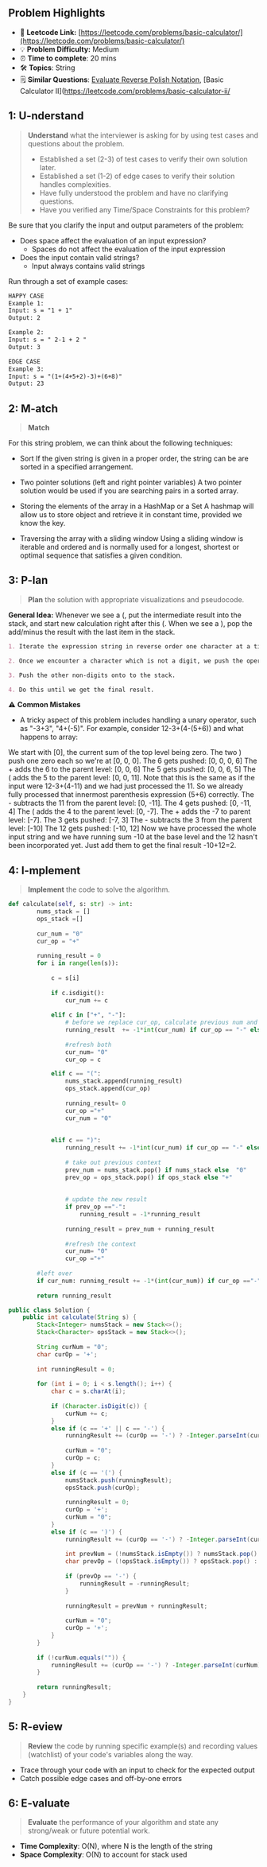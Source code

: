 ## Problem Highlights

* 🔗 **Leetcode Link:** [https://leetcode.com/problems/basic-calculator/](https://leetcode.com/problems/basic-calculator/)
* 💡 **Problem Difficulty:** Medium
* ⏰ **Time to complete**: 20 mins
* 🛠️ **Topics**: String
* 🗒️ **Similar Questions**: [Evaluate Reverse Polish Notation](https://leetcode.com/problems/evaluate-reverse-polish-notation/), [Basic Calculator II](https://leetcode.com/problems/basic-calculator-ii/
    
## 1: U-nderstand
 
> **Understand** what the interviewer is asking for by using test cases and questions about the problem.
> 
> - Established a set (2-3) of test cases to verify their own solution later.
> - Established a set (1-2) of edge cases to verify their solution handles complexities.
> - Have fully understood the problem and have no clarifying questions.
> - Have you verified any Time/Space Constraints for this problem?

Be sure that you clarify the input and output parameters of the problem:

- Does space affect the evaluation of an input expression?
  - Spaces do not affect the evaluation of the input expression
- Does the input contain valid strings?
  - Input always contains valid strings


Run through a set of example cases:

```markdown
HAPPY CASE
Example 1:
Input: s = "1 + 1"
Output: 2

Example 2:
Input: s = " 2-1 + 2 "
Output: 3

EDGE CASE
Example 3:
Input: s = "(1+(4+5+2)-3)+(6+8)"
Output: 23
```   
    
## 2: M-atch

> **Match** 

For this string problem, we can think about the following techniques:

- Sort If the given string is given in a proper order, the string can be are sorted in a specified arrangement.

- Two pointer solutions (left and right pointer variables) A two pointer solution would be used if you are searching pairs in a sorted array.

- Storing the elements of the array in a HashMap or a Set A hashmap will allow us to store object and retrieve it in constant time, provided we know the key.

- Traversing the array with a sliding window Using a sliding window is iterable and ordered and is normally used for a longest, shortest or optimal sequence that satisfies a given condition.


## 3: P-lan

> **Plan** the solution with appropriate visualizations and pseudocode.

**General Idea:** Whenever we see a (, put the intermediate result into the stack, and start new calculation right after this (. When we see a ), pop the add/minus the result with the last item in the stack.

```markdown
1. Iterate the expression string in reverse order one character at a time. 

2. Once we encounter a character which is not a digit, we push the operand onto the stack. When we encounter an opening parenthesis (, this means an expression just ended. 

3. Push the other non-digits onto to the stack.

4. Do this until we get the final result.
```

⚠️ **Common Mistakes**

* A tricky aspect of this problem includes handling a unary operator, such as "-3+3", "4+(-5)". For example, consider 12-3+(4-(5+6)) and what happens to array:

We start with [0], the current sum of the top level being zero.
The two ) push one zero each so we're at [0, 0, 0].
The 6 gets pushed: [0, 0, 0, 6]
The + adds the 6 to the parent level: [0, 0, 6]
The 5 gets pushed: [0, 0, 6, 5]
The ( adds the 5 to the parent level: [0, 0, 11]. Note that this is the same as if the input were 12-3+(4-11) and we had just processed the 11. So we already fully processed that innermost parenthesis expression (5+6) correctly.
The - subtracts the 11 from the parent level: [0, -11].
The 4 gets pushed: [0, -11, 4]
The ( adds the 4 to the parent level: [0, -7].
The + adds the -7 to parent level: [-7].
The 3 gets pushed: [-7, 3]
The - subtracts the 3 from the parent level: [-10]
The 12 gets pushed: [-10, 12]
Now we have processed the whole input string and we have running sum -10 at the base level and the 12 hasn't been incorporated yet. Just add them to get the final result -10+12=2.

## 4: I-mplement

> **Implement** the code to solve the algorithm.

```python
def calculate(self, s: str) -> int:
        nums_stack = []
        ops_stack =[]
        
        cur_num = "0"
        cur_op = "+"
        
        running_result = 0
        for i in range(len(s)):
            
            c = s[i]
            
            if c.isdigit():
                cur_num += c
            
            elif c in ["+", "-"]:
                # before we replace cur_op, calculate previous num and put it into result 
                running_result  += -1*int(cur_num) if cur_op == "-" else int(cur_num)
                
                #refresh both
                cur_num= "0" 
                cur_op = c

            elif c == "(":
                nums_stack.append(running_result)
                ops_stack.append(cur_op)
                
                running_result= 0
                cur_op ="+"
                cur_num = "0"
                
                
            elif c == ")":
                running_result += -1*int(cur_num) if cur_op == "-" else int(cur_num)
                
                # take out previous context
                prev_num = nums_stack.pop() if nums_stack else  "0"
                prev_op = ops_stack.pop() if ops_stack else "+"
                
                
                # update the new result
                if prev_op =="-":
                    running_result = -1*running_result
                    
                running_result = prev_num + running_result
                
                #refresh the context
                cur_num= "0"
                cur_op ="+"
                
        #left over
        if cur_num: running_result += -1*(int(cur_num)) if cur_op =="-" else int(cur_num)
            
        return running_result
```
```java
public class Solution {
    public int calculate(String s) {
        Stack<Integer> numsStack = new Stack<>();
        Stack<Character> opsStack = new Stack<>();
        
        String curNum = "0";
        char curOp = '+';
        
        int runningResult = 0;
        
        for (int i = 0; i < s.length(); i++) {
            char c = s.charAt(i);
            
            if (Character.isDigit(c)) {
                curNum += c;
            }
            else if (c == '+' || c == '-') {
                runningResult += (curOp == '-') ? -Integer.parseInt(curNum) : Integer.parseInt(curNum);
                
                curNum = "0";
                curOp = c;
            }
            else if (c == '(') {
                numsStack.push(runningResult);
                opsStack.push(curOp);
                
                runningResult = 0;
                curOp = '+';
                curNum = "0";
            }
            else if (c == ')') {
                runningResult += (curOp == '-') ? -Integer.parseInt(curNum) : Integer.parseInt(curNum);
                
                int prevNum = (!numsStack.isEmpty()) ? numsStack.pop() : 0;
                char prevOp = (!opsStack.isEmpty()) ? opsStack.pop() : '+';
                
                if (prevOp == '-') {
                    runningResult = -runningResult;
                }
                
                runningResult = prevNum + runningResult;
                
                curNum = "0";
                curOp = '+';
            }
        }
        
        if (!curNum.equals("")) {
            runningResult += (curOp == '-') ? -Integer.parseInt(curNum) : Integer.parseInt(curNum);
        }
        
        return runningResult;
    }
}
```
    
## 5: R-eview

> **Review** the code by running specific example(s) and recording values (watchlist) of your code's variables along the way.

- Trace through your code with an input to check for the expected output
- Catch possible edge cases and off-by-one errors

## 6: E-valuate

> **Evaluate** the performance of your algorithm and state any strong/weak or future potential work.
   

* **Time Complexity**: O(N), where N is the length of the string
* **Space Complexity**: O(N) to account for stack used
